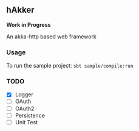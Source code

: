 ## hAkker

**Work in Progress**

An akka-http based web framework

### Usage
To run the sample project: `sbt sample/compile:run`

### TODO
- [X] Logger
- [ ] OAuth
- [ ] OAuth2
- [ ] Persistence
- [ ] Unit Test
